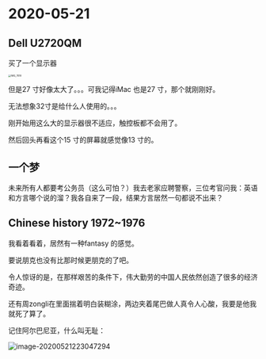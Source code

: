 # 2020-05-21

## Dell U2720QM

买了一个显示器

<img src="https://tva1.sinaimg.cn/large/007S8ZIlgy1gf05j8e2chj31400u0u0y.jpg" alt="IMG_7618" style="zoom:33%;" />

但是27 寸好像太大了。。。可我记得iMac 也是27 寸，那个就刚刚好。

无法想象32寸是给什么人使用的。。。

刚开始用这么大的显示器很不适应，触控板都不会用了。

然后回头再看这个15 寸的屏幕就感觉像13 寸的。

## 一个梦

未来所有人都要考公务员（这么可怕？）我去老家应聘警察，三位考官问我：英语和方言哪个说的溜？我各自来了一段，结果方言居然一句都说不出来？

## Chinese history 1972~1976

我看着看着，居然有一种fantasy 的感觉。

要说朋克也没有比那时候更朋克的了吧。

令人惊讶的是，在那样艰苦的条件下，伟大勤劳的中国人民依然创造了很多的经济奇迹。

还有周zongli在里面揣着明白装糊涂，两边夹着尾巴做人真令人心酸，我要是他我就死了算了。

记住阿尔巴尼亚，什么叫无耻：

![image-20200521223047294](https://tva1.sinaimg.cn/large/007S8ZIlgy1gf0fzlqpnxj30u01dfx0e.jpg)